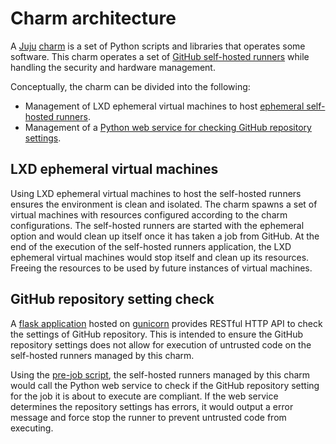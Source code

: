 # Charm architecture

A [Juju](https://juju.is/) [charm](https://juju.is/docs/olm/charmed-operators) is a set of Python scripts and libraries that operates some software. This charm operates a set of [GitHub self-hosted runners](https://docs.github.com/en/actions/hosting-your-own-runners/managing-self-hosted-runners/about-self-hosted-runners) while handling the security and hardware management.

Conceptually, the charm can be divided into the following:

- Management of LXD ephemeral virtual machines to host [ephemeral self-hosted runners](https://docs.github.com/en/actions/hosting-your-own-runners/managing-self-hosted-runners/autoscaling-with-self-hosted-runners#using-ephemeral-runners-for-autoscaling).
- Management of a [Python web service for checking GitHub repository settings](https://github.com/canonical/repo-policy-compliance).

## LXD ephemeral virtual machines

Using LXD ephemeral virtual machines to host the self-hosted runners ensures the environment is clean and isolated. The charm spawns a set of virtual machines with resources configured according to the charm configurations. The self-hosted runners are started with the ephemeral option and would clean up itself once it has taken a job from GitHub. At the end of the execution of the self-hosted runners application, the LXD ephemeral virtual machines would stop itself and clean up its resources. Freeing the resources to be used by future instances of virtual machines.

## GitHub repository setting check

A [flask application](https://flask.palletsprojects.com/) hosted on [gunicorn](https://gunicorn.org/) provides RESTful HTTP API to check the settings of GitHub repository. This is intended to ensure the GitHub repository settings does not allow for execution of untrusted code on the self-hosted runners managed by this charm.

Using the [pre-job script](https://docs.github.com/en/actions/hosting-your-own-runners/managing-self-hosted-runners/running-scripts-before-or-after-a-job#about-pre--and-post-job-scripts), the self-hosted runners managed by this charm would call the Python web service to check if the GitHub repository setting for the job it is about to execute are compliant. If the web service determines the repository settings has errors, it would output a error message and force stop the runner to prevent untrusted code from executing.
